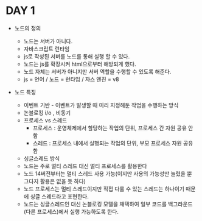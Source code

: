 # DAY 1

- 노드의 정의

  - 노드는 서버가 아니다.
  - 자바스크립트 런타임
  - js로 작성된 서버를 노드를 통해 실행 할 수 있다.
  - 노드는 js를 확장시켜 html으로부터 해방되게 했다.
  - 노드 자체는 서버가 아니지만 서버 역할을 수행할 수 있도록 해준다.
  - js = 언어 / 노드 = 런타임 / 자스 엔진 = v8

- 노드 특징
  - 이벤트 기반 - 이벤트가 발생할 때 미리 지정해둔 작업을 수행하는 방식
  - 논블로킹 i/o , 비동기
  - 프로세스 vs 스레드
    - 프로세스 : 운영체제에서 할당하는 작업의 단위, 프로세스 간 자원 공유 안함
    - 스레드 : 프로세스 내에서 실행되는 작업의 단위, 부모 프로세스 자원 공유함
  - 싱글스레드 방식
  - 노드는 주로 멀티 스레드 대신 멀티 프로세스를 활용한다
  - 노드 14버전부터는 멀티 스레드 사용 가능(이지만 사용의 가능성만 늘렸을 뿐 그다지 활용은 없을 듯 하다)
  - 노드 프로세스는 멀티 스레드이지만 직접 다룰 수 있는 스레드는 하나이기 때문에 싱글 스레드라고 표현한다.
  - 노드는 싱글스레드인 대신 논블로킹 모델을 채택하여 일부 코드를 백그라운드(다른 프로세스)에서 실행 가능하도록 한다.
